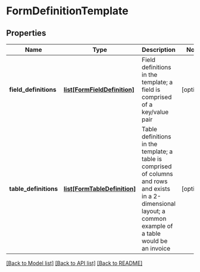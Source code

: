 # FormDefinitionTemplate

## Properties
Name | Type | Description | Notes
------------ | ------------- | ------------- | -------------
**field_definitions** | [**list[FormFieldDefinition]**](FormFieldDefinition.md) | Field definitions in the template; a field is comprised of a key/value pair | [optional] 
**table_definitions** | [**list[FormTableDefinition]**](FormTableDefinition.md) | Table definitions in the template; a table is comprised of columns and rows and exists in a 2-dimensional layout; a common example of a table would be an invoice | [optional] 

[[Back to Model list]](../README.md#documentation-for-models) [[Back to API list]](../README.md#documentation-for-api-endpoints) [[Back to README]](../README.md)


